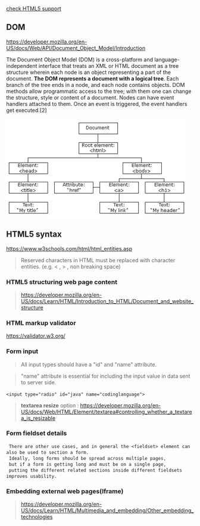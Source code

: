 [check HTML5 support](https://caniuse.com/)

## DOM
https://developer.mozilla.org/en-US/docs/Web/API/Document_Object_Model/Introduction

The Document Object Model (DOM) is a cross-platform and language-independent interface that treats an XML or HTML document as a tree structure
wherein each node is an object representing a part of the document. **The DOM represents a document with a logical tree**. Each branch of the tree ends in a node, and each node contains objects. DOM methods allow programmatic access to the tree; with them one can change the structure, style or content of a document. 
Nodes can have event handlers attached to them. Once an event is triggered, the event handlers get executed.[2]

![Screenshot](pic_htmltree.gif)


## HTML5 syntax

https://www.w3schools.com/html/html_entities.asp

> Reserved characters in HTML must be replaced with character entities. (e.g. < , > , non breaking space)

### HTML5 structuring web page content 

> https://developer.mozilla.org/en-US/docs/Learn/HTML/Introduction_to_HTML/Document_and_website_structure


### HTML markup validator

https://validator.w3.org/


### Form input ###
> All input types should have a "id" and "name" attribute.

> "name" attribute is essential for including the input value in data sent to server side. 

```<input type="radio" id="java" name="codinglanguage">```


> **textarea resize** option : https://developer.mozilla.org/en-US/docs/Web/HTML/Element/textarea#controlling_whether_a_textarea_is_resizable

### Form fieldset details
  
 ```Each time you have a set of radio buttons, you should nest them inside a <fieldset> element.
  There are other use cases, and in general the <fieldset> element can also be used to section a form. 
  Ideally, long forms should be spread across multiple pages, 
  but if a form is getting long and must be on a single page,
  putting the different related sections inside different fieldsets improves usability.
  ```

### Embedding external web pages(Iframe)

> https://developer.mozilla.org/en-US/docs/Learn/HTML/Multimedia_and_embedding/Other_embedding_technologies
